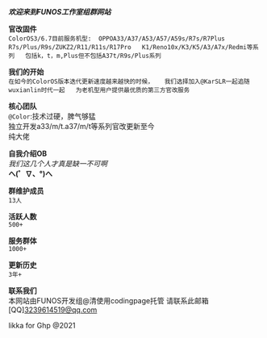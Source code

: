 ***欢迎来到FUNOS工作室组群网站***

**官改固件**  
``ColorOS3/6.7目前服务机型: 
OPPOA33/A37/A53/A57/A59s/R7s/R7Plus  
R7s/Plus/R9s/ZUKZ2/R11/R11s/R17Pro  
K1/Reno10x/K3/K5/A3/A7x/Redmi等系列  
包括k，t，m,Plus但不包括A37t/R9s/Plus系列``

**我们的开始**  
``在如今的ColorOS版本迭代更新速度越来越快的时候，  
我们选择加入@KarSLR一起追随wuxianlin时代一起  
为老机型用户提供最优质的第三方官改服务``

**核心团队**  
``@Color``:技术过硬，脾气够猛  
独立开发a33/m/t.a37/m/t等系列官改更新至今  
纯大佬


**自我介绍OB**  
*我们这几个人才真是缺一不可啊*  
**へ(゜∇、°)へ**

**群维护成员**  
``13人``

**活跃人数**  
``500+``

**服务群体**  
``1000+``

**更新历史**  
``3年+``


**联系我们**  
本网站由FUNOS开发组@清使用codingpage托管
请联系此邮箱[QQ]3239614519@qq.com  

likka for Ghp @2021
